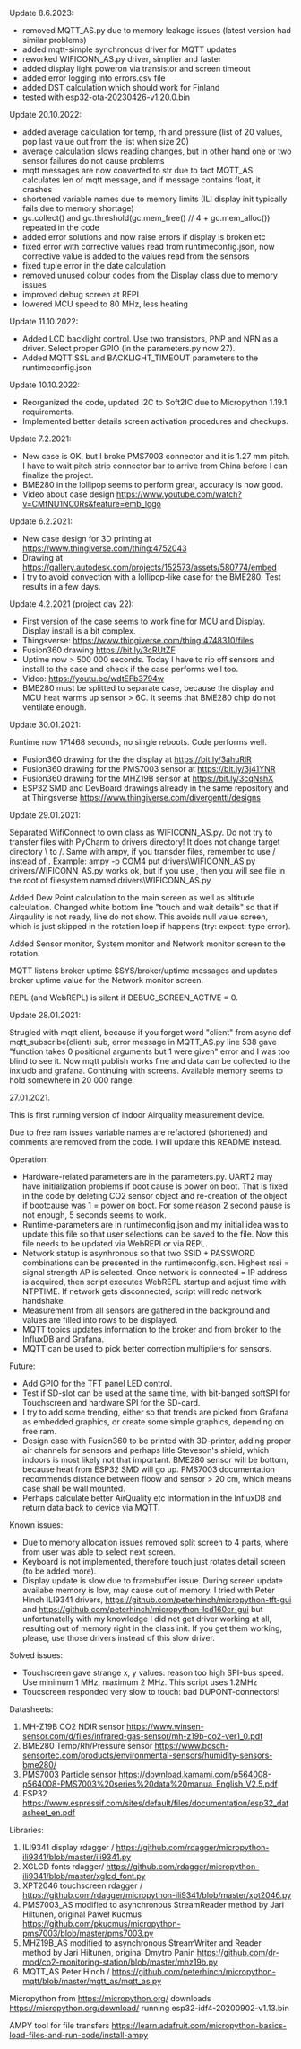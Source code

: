 Update 8.6.2023:
- removed MQTT_AS.py due to memory leakage issues (latest version had similar problems)
- added mqtt-simple synchronous driver for MQTT updates
- reworked WIFICONN_AS.py driver, simplier and faster
- added display light poweron via transistor and screen timeout
- added error logging into errors.csv file
- added DST calculation which should work for Finland
- tested with esp32-ota-20230426-v1.20.0.bin

Update 20.10.2022:
- added average calculation for temp, rh and pressure (list of 20 values, pop last value out from the list when size 20)
- average calculation slows reading changes, but in other hand one or two sensor failures do not cause problems
- mqtt messages are now converted to str due to fact MQTT_AS calculates len of mqtt message, and if message contains float, it crashes
- shortened variable names due to memory limits (ILI display init typically fails due to memory shortage)
- gc.collect() and gc.threshold(gc.mem_free() // 4 + gc.mem_alloc()) repeated in the code
- added error solutions and now raise errors if display is broken etc
- fixed error with corrective values read from runtimeconfig.json, now corrective value is added to the values read from the sensors
- fixed tuple error in the date calculation
- removed unused colour codes from the Display class due to memory issues
- improved debug screen at REPL
- lowered MCU speed to 80 MHz, less heating


Update 11.10.2022:
- Added LCD backlight control. Use two transistors, PNP and NPN as a driver. Select proper GPIO (in the parameters.py now 27).
- Added MQTT SSL and BACKLIGHT_TIMEOUT parameters to the runtimeconfig.json

Update 10.10.2022:
- Reorganized the code, updated I2C to Soft2IC due to Micropython 1.19.1 requirements.
- Implemented better details screen activation procedures and checkups.


Update 7.2.2021:
- New case is OK, but I broke PMS7003 connector and it is 1.27 mm pitch. I have to wait pitch strip connector bar to arrive from China before I can finalize the project.
- BME280 in the lollipop seems to perform great, accuracy is now good.
- Video about case design https://www.youtube.com/watch?v=CMfNU1NC0Rs&feature=emb_logo


Update 6.2.2021:
- New case design for 3D printing at https://www.thingiverse.com/thing:4752043
- Drawing at https://gallery.autodesk.com/projects/152573/assets/580774/embed
- I try to avoid convection with a lollipop-like case for the BME280. Test results in a few days.

Update 4.2.2021 (project day 22): 
- First version of the case seems to work fine for MCU and Display. Display install is a bit complex.
- Thingsverse: https://www.thingiverse.com/thing:4748310/files
- Fusion360 drawing https://bit.ly/3cRUtZF
- Uptime now > 500 000 seconds. Today I have to rip off sensors and install to the case and check if the case performs well too.
- Video: https://youtu.be/wdtEFb3794w
- BME280 must be splitted to separate case, because the display and MCU heat warms up sensor > 6C. It seems that BME280 chip do not ventilate enough.

Update 30.01.2021:

Runtime now 171468 seconds, no single reboots. Code performs well.
- Fusion360 drawing for the the display at https://bit.ly/3ahuRlR
- Fusion360 drawing for the PMS7003 sensor at https://bit.ly/3j41YNR
- Fusion360 drawing for the MHZ19B sensor at https://bit.ly/3cqNshX
- ESP32 SMD and DevBoard drawings already in the same repository and at Thingsverse https://www.thingiverse.com/divergentti/designs


Update 29.01.2021:

Separated WifiConnect to own class as WIFICONN_AS.py. Do not try to transfer files with PyCharm to drivers directory! It does not change target directory \ to /.
Same with ampy, if you transder files, remember to use / instead of \. Example: ampy -p COM4 put drivers\WIFICONN_AS.py drivers/WIFICONN_AS.py works ok, but
if you use \, then you will see file in the root of filesystem named drivers\\WIFICONN_AS.py

Added Dew Point calculation to the main screen as well as altitude calculation. Changed white bottom line "touch and wait details" so that if Airqaulity is not ready, line do not show. This avoids null value screen, which is just skipped in the rotation loop if happens (try: expect: type error).

Added Sensor monitor, System monitor and Network monitor screen to the rotation.

MQTT listens broker uptime $SYS/broker/uptime messages and updates broker uptime value for the Network monitor screen.

REPL (and WebREPL) is silent if DEBUG_SCREEN_ACTIVE = 0.


Update 28.01.2021:

Strugled with mqtt client, because if you forget word "client" from async def mqtt_subscribe(client) sub, error message in MQTT_AS.py line 538 gave "function takes 0 positional arguments but 1 were given" error and I was too blind to see it. Now mqtt publish works fine and data can be collected to the inxludb and grafana. Continuing with screens. Available memory seems to hold somewhere in 20 000 range. 


27.01.2021.

This is first running version of indoor Airquality measurement device. 

Due to free ram issues variable names are refactored (shortened) and comments are removed from the code. I will update this README instead.

Operation:
- Hardware-related parameters are in the parameters.py. UART2 may have initialization problems if boot cause is power on boot. That is fixed in the code by deleting CO2 sensor object and re-creation of the object if bootcause was 1 = power on boot. For some reason 2 second pause is not enough, 5 seconds seems to work.
- Runtime-parameters are in runtimeconfig.json and my initial idea was to update this file so that user selections can be saved to the file. Now this file needs to be updated via WebREPl or via REPL.
- Network statup is asynhronous so that two SSID + PASSWORD combinations can be presented in the runtimeconfig.json. Highest rssi = signal strength AP is selected. Once network is connected = IP address is acquired, then script executes WebREPL startup and adjust time with NTPTIME. If network gets disconnected, script will redo network handshake.
- Measurement from all sensors are gathered in the background and values are filled into rows to be displayed.
- MQTT topics updates information to the broker and from broker to the InfluxDB and Grafana. 
- MQTT can be used to pick better correction multipliers for sensors.

Future:
- Add GPIO for the TFT panel LED control.
- Test if SD-slot can be used at the same time, with bit-banged softSPI for Touchscreen and hardware SPI for the SD-card.
- I try to add some trending, either so that trends are picked from Grafana as embedded graphics, or create some simple graphics, depending on free ram.
- Design case with Fusion360 to be printed with 3D-printer, adding proper air channels for sensors and perhaps litle Steveson's shield, which indoors is most likely not that important. BME280 sensor will be bottom, because heat from ESP32 SMD will go up. PMS7003 documentation recommends distance between floow and sensor > 20 cm, which means case shall be wall mounted. 
- Perhaps calculate better AirQuality etc information in the InfluxDB and return data back to device via MQTT.


Known issues:
- Due to memory allocation issues removed split screen to 4 parts, where from user was able to select next screen.
- Keyboard is not implemented, therefore touch just rotates detail screen (to be added more).
- Display update is slow due to framebuffer issue. During screen update availabe memory is low, may cause out of memory. I tried with Peter Hinch ILI9341 drivers, https://github.com/peterhinch/micropython-tft-gui and https://github.com/peterhinch/micropython-lcd160cr-gui but unfortunatelly with my knowledge I did not get driver working at all, resulting out of memory right in the class init. If you get them working, please, use those drivers instead of this slow driver.

Solved issues:
- Touchscreen gave strange x, y values: reason too high SPI-bus speed. Use minimum 1 MHz, maximum 2 MHz. This script uses 1.2MHz
- Toucscreen responded very slow to touch: bad DUPONT-connectors! 


Datasheets:
1. MH-Z19B CO2 NDIR sensor https://www.winsen-sensor.com/d/files/infrared-gas-sensor/mh-z19b-co2-ver1_0.pdf
2. BME280 Temp/Rh/Pressure sensor https://www.bosch-sensortec.com/products/environmental-sensors/humidity-sensors-bme280/
3. PMS7003 Particle sensor https://download.kamami.com/p564008-p564008-PMS7003%20series%20data%20manua_English_V2.5.pdf
4. ESP32 https://www.espressif.com/sites/default/files/documentation/esp32_datasheet_en.pdf

Libraries:
1. ILI9341 display rdagger / https://github.com/rdagger/micropython-ili9341/blob/master/ili9341.py
2. XGLCD fonts rdagger/ https://github.com/rdagger/micropython-ili9341/blob/master/xglcd_font.py
3. XPT2046 touchscreen  rdagger / https://github.com/rdagger/micropython-ili9341/blob/master/xpt2046.py
4. PMS7003_AS modified to asynchronous StreamReader method by Jari Hiltunen, 
   original Paweł Kucmus https://github.com/pkucmus/micropython-pms7003/blob/master/pms7003.py
5. MHZ19B_AS modified to asynchronous StreamWriter and Reader method by Jari Hiltunen, 
   original Dmytro Panin https://github.com/dr-mod/co2-monitoring-station/blob/master/mhz19b.py
6. MQTT_AS Peter Hinch / https://github.com/peterhinch/micropython-mqtt/blob/master/mqtt_as/mqtt_as.py

Micropython from https://micropython.org/ downloads https://micropython.org/download/ running esp32-idf4-20200902-v1.13.bin

AMPY tool for file transfers https://learn.adafruit.com/micropython-basics-load-files-and-run-code/install-ampy
